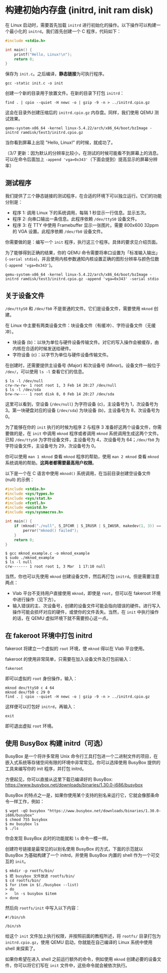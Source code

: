 # 构建初始内存盘 (initrd, init ram disk)

在 Linux 启动时，需要首先加载 `initrd` 进行初始化的操作。以下操作可以构建一个最小化的 `initrd`。我们首先创建一个 C 程序，代码如下：

```c
#include <stdio.h>

int main() {
    printf("Hello, Linux!\n");
    return 0;
}
```

保存为 `init.c`。之后编译，**静态链接**为可执行程序。

```shell
gcc -static init.c -o init
```

创建一个新的目录用于放置文件。在新的目录下打包 `initrd`：

```shell
find . | cpio --quiet -H newc -o | gzip -9 -n > ../initrd.cpio.gz
```

这会在目录外创建压缩后的 `initrd.cpio.gz` 内存盘。同样，我们使用 QEMU 测试效果。

```shell
qemu-system-x86_64 -kernel linux-5.4.22/arch/x86_64/boot/bzImage -initrd ramdisk/test3/initrd.cpio.gz
```

当你看到屏幕上出现 "Hello, Linux!" 的时候，就成功了。

（3/7 更新：因为默认的分辨率比较小，在测试的时候可能看不到屏幕上的消息。可以在命令后面加上 `-append 'vga=0x343'`（下面会提到）提高显示的屏幕分辨率）

## 测试程序

我们提供了三个静态链接的测试程序，在合适的环境下可以独立运行。它们的功能分别是：

- 程序 1: 调用 Linux 下的系统调用，每隔 1 秒显示一行信息。显示五次。
- 程序 2: 向串口输出一条信息。此程序依赖 `/dev/ttyS0` 设备文件。
- 程序 3: 在 TTY 中使用 Framebuffer 显示一张图片。需要 800x600 32ppm 的 VGA 设置。此程序依赖 `/dev/fb0` 设备文件。

你需要做的是：编写一个 `init` 程序，执行这三个程序。具体的要求见介绍页面。

为了能够得到正确的结果，你的 QEMU 命令需要将串口设置为「标准输入输出」(`-serial stdio`)，并且使用内核参数通知内核设置正确的图形分辨率与颜色位数 (`-append 'vga=0x343'`)。

```
qemu-system-x86_64 -kernel linux-5.4.22/arch/x86_64/boot/bzImage -initrd ramdisk/test3/initrd.cpio.gz -append 'vga=0x343' -serial stdio
```

## 关于设备文件

`/dev/ttyS0` 和 `/dev/fb0` 不是普通的文件。它们是设备文件，需要使用 `mknod` 创建。

在 Linux 中主要有两类设备文件：块设备文件（有缓冲）、字符设备文件（无缓冲）。

- 块设备 (b)：以块为单位与硬件设备传输文件。对它的写入操作会被缓存，由内核在合适的时候发送给硬件。
- 字符设备 (c)：以字节为单位与硬件设备传输文件。

在创建时，还需要提供主设备号 (Major) 和次设备号 (Minor)。设备文件一般位于 `/dev/`，可以使用 `ls -l` 查看它们的信息。

```
$ ls -l /dev/null
crw-rw-rw- 1 root root 1, 3 Feb 14 20:27 /dev/null
$ ls -l /dev/sda
brw-rw---- 1 root disk 8, 0 Feb 14 20:27 /dev/sda
```

这里可以看到，空设备 (`/dev/null`) 为字符设备 (c)，主设备号为 1，次设备号为 3。第一块硬盘对应的设备 (`/dev/sda`) 为块设备 (b)，主设备号为 8，次设备号为 0。

为了能够在你的 `init` 执行的时候为程序 2 与程序 3 准备好这两个设备文件，你需要做的是，在 `init` 中调用 `mknod` 程序或者调用 `mknod` 系统调用生成这两个文件。已知 `/dev/ttyS0` 为字符设备文件，主设备号为 4，次设备号为 64；`/dev/fb0` 为字符设备文件，主设备号为 29，次设备号为 0。

你可以使用 `man 1 mknod` 查看 `mknod` 程序的帮助，使用 `man 2 mknod` 查看 `mknod` 系统调用的帮助。**这两者都需要最高用户权限**。

以下是一个在 C 语言中使用 `mknod()` 系统调用，在当前目录创建空设备文件 (null) 的示例：

```c
#include <stdio.h>
#include <sys/types.h>
#include <sys/stat.h>
#include <fcntl.h>
#include <unistd.h>
#include <sys/sysmacros.h>

int main() {
    if (mknod("./null", S_IFCHR | S_IRUSR | S_IWUSR, makedev(1, 3)) == -1) {
        perror("mknod() failed");
    }
    return 0;
}
```

```shell
$ gcc mknod_example.c -o mknod_example
$ sudo ./mknod_example
$ ls -l null
crw------- 1 root root 1, 3 Mar  1 17:10 null
```

当然，你也可以先使用 `mknod` 创建设备文件，然后再打包 `initrd`。但是需要注意两点：

- Vlab 平台不支持用户直接使用 `mknod`，即使是 `root`，但可以在 fakeroot 环境中进行操作（见下方）。
- 输入错误的主、次设备号，创建的设备文件可能会指向错误的硬件。进行写入操作可能会损坏对应的硬件，或使你的文件丢失。当然，在 `init` 中执行操作的话，在 QEMU 虚拟环境下就不需要担心这一点。

## 在 fakeroot 环境中打包 initrd

fakeroot 将建立一个虚拟的 `root` 环境，使 `mknod` 得以在 Vlab 平台使用。

fakeroot 的使用非常简单，只需要在加入设备文件及打包前输入：

```shell
fakeroot
```

即可以虚拟的 `root` 身份操作，输入：

```shell
mknod dev/ttyS0 c 4 64
mknod dev/fb0 c 29 0
find . | cpio --quiet -H newc -o | gzip -9 -n > ../initrd.cpio.gz
```

这样便可以打包好 `initrd`，再输入：

```shell
exit
```

即可退出虚拟 `root` 环境。

## 使用 BusyBox 构建 initrd（可选）

BusyBox 是一个将许多常用 Unix 命令行工具打包进一个二进制文件的项目，在嵌入式系统等存储空间有限的环境中非常常见。你可以选择使用 BusyBox 提供的工具来编写你的 init 程序，并打包 initrd。

方便起见，你可以直接从这里下载已编译好的 BusyBox: <https://www.busybox.net/downloads/binaries/1.30.0-i686/busybox>

BusyBox 的特点之一是，如果你使用某个支持的别名来运行它，它就会像那条命令一样工作，例如：

```shell
$ wget -qO busybox "https://www.busybox.net/downloads/binaries/1.30.0-i686/busybox"
$ chmod 755 busybox
$ mv busybox ls
$ ./ls
```

你会发现 BusyBox 此时的功能就和 `ls` 命令一模一样。

创建符号链接是最常见的以别名使用 BusyBox 的方式，下面的示范就以 BusyBox 为基础构建了一个 initrd，并使用 BusyBox 内置的 shell 作为一个可交互的 `init`。

```shell
$ mkdir -p rootfs/bin/
$ 把 busybox 文件放进 rootfs/bin/
$ cd rootfs/bin/
$ for item in $(./busybox --list)
> do
>   ln -s busybox $item
> done
```

然后向 `rootfs/init` 中写入以下内容：

```shell
#!/bin/sh

/bin/sh
```

给这个 `init` 文件加上执行权限，并按照前面的教程所述，将 `rootfs/` 目录打包为 `initrd.cpio.gz`，使用 QEMU 启动，你就能在自己编译的 Linux 系统中使用 shell 来探索了。

如果你希望在进入 shell 之前运行额外的命令，例如使用 `mknod` 创建必要的设备文件，你可以将它们写在 `init` 文件中，这些命令就会被依次执行。
